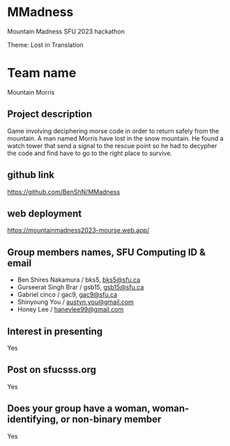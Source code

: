 # MMadness

Mountain Madness SFU 2023 hackathon

Theme: Lost in Translation

# Team name

Mountain Morris

## Project description

Game involving deciphering morse code in order to return safely from the mountain. 
A man named Morris have lost in the snow mountain. He found a watch tower that send a signal to the rescue point so he had to decypher the code and find have to go to the right place to  survive.

## github link

https://github.com/BenShN/MMadness

## web deployment

https://mountainmadness2023-mourse.web.app/


## Group members names, SFU Computing ID & email
- Ben Shires Nakamura / bks5, bks5@sfu.ca
- Gurseerat Singh Brar / gsb15, gsb15@sfu.ca
- Gabriel cinco / gac9, gac9@sfu.ca 
- Shinyoung You / austyn.you@gmail.com
- Honey Lee / haneylee99@gmail.com


## Interest in presenting 

Yes

## Post on sfucsss.org

Yes

## Does your group have a woman, woman-identifying, or non-binary member 

Yes

